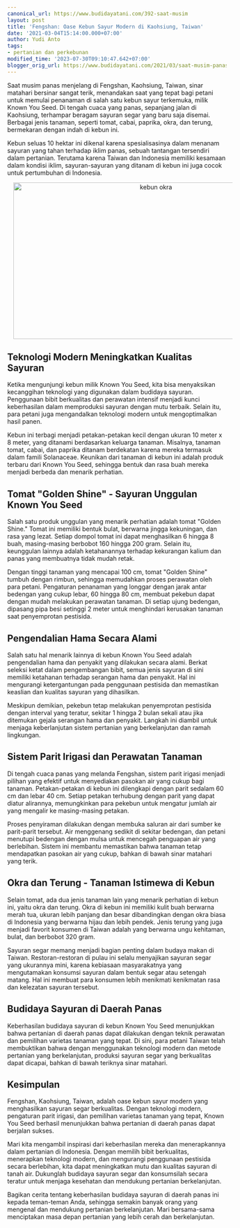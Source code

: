 ```yaml
---
canonical_url: https://www.budidayatani.com/392-saat-musim
layout: post
title: 'Fengshan: Oase Kebun Sayur Modern di Kaohsiung, Taiwan'
date: '2021-03-04T15:14:00.000+07:00'
author: Yudi Anto
tags:
- pertanian dan perkebunan
modified_time: '2023-07-30T09:10:47.642+07:00'
blogger_orig_url: https://www.budidayatani.com/2021/03/saat-musim-panas-hampiri-fengshan.html
---
```


<p>Saat musim panas menjelang di Fengshan, Kaohsiung, Taiwan, sinar matahari bersinar sangat terik, menandakan saat yang tepat bagi petani untuk memulai penanaman di salah satu kebun sayur terkemuka, milik Known You Seed. Di tengah cuaca yang panas, sepanjang jalan di Kaohsiung, terhampar beragam sayuran segar yang baru saja disemai. Berbagai jenis tanaman, seperti tomat, cabai, paprika, okra, dan terung, bermekaran dengan indah di kebun ini.</p><p>Kebun seluas 10 hektar ini dikenal karena spesialisasinya dalam menanam sayuran yang tahan terhadap iklim panas, sebuah tantangan tersendiri dalam pertanian. Terutama karena Taiwan dan Indonesia memiliki kesamaan dalam kondisi iklim, sayuran-sayuran yang ditanam di kebun ini juga cocok untuk pertumbuhan di Indonesia.</p><div class="separator" style="clear: both; text-align: center;"><a href="https://blogger.googleusercontent.com/img/b/R29vZ2xl/AVvXsEiwLT6xPqBHanZIk-ttNKpgASg2eWx7vBb0OYJFBx5-dOwvyXRcfbtkIZFeALQtn15uYzEkWV87qXhBo8ssJJQFQTogyDaOpKWBwF9CwCU1Zc17Cy_10zDPaPm1JPjX3vQHzPQtrY40kp6UA1nRVcf4r2mVdaFEEBRz39eylRUzpZZZU24bCo21SyJyugkR/s2133/kebun.jpg" imageanchor="1" style="margin-left: 1em; margin-right: 1em;"><img alt="kebun okra" border="0" data-original-height="1200" data-original-width="2133" height="360" src="https://blogger.googleusercontent.com/img/b/R29vZ2xl/AVvXsEiwLT6xPqBHanZIk-ttNKpgASg2eWx7vBb0OYJFBx5-dOwvyXRcfbtkIZFeALQtn15uYzEkWV87qXhBo8ssJJQFQTogyDaOpKWBwF9CwCU1Zc17Cy_10zDPaPm1JPjX3vQHzPQtrY40kp6UA1nRVcf4r2mVdaFEEBRz39eylRUzpZZZU24bCo21SyJyugkR/w640-h360/kebun.jpg" width="640" /></a></div><h2>Teknologi Modern Meningkatkan Kualitas Sayuran</h2><p>Ketika mengunjungi kebun milik Known You Seed, kita bisa menyaksikan kecanggihan teknologi yang digunakan dalam budidaya sayuran. Penggunaan bibit berkualitas dan perawatan intensif menjadi kunci keberhasilan dalam memproduksi sayuran dengan mutu terbaik. Selain itu, para petani juga mengandalkan teknologi modern untuk mengoptimalkan hasil panen.</p><p>Kebun ini terbagi menjadi petakan-petakan kecil dengan ukuran 10 meter x 8 meter, yang ditanami berdasarkan keluarga tanaman. Misalnya, tanaman tomat, cabai, dan paprika ditanam berdekatan karena mereka termasuk dalam famili Solanaceae. Keunikan dari tanaman di kebun ini adalah produk terbaru dari Known You Seed, sehingga bentuk dan rasa buah mereka menjadi berbeda dan menarik perhatian.</p><h2>Tomat "Golden Shine" - Sayuran Unggulan Known You Seed</h2><p>Salah satu produk unggulan yang menarik perhatian adalah tomat "Golden Shine." Tomat ini memiliki bentuk bulat, berwarna jingga kekuningan, dan rasa yang lezat. Setiap dompol tomat ini dapat menghasilkan 6 hingga 8 buah, masing-masing berbobot 160 hingga 200 gram. Selain itu, keunggulan lainnya adalah ketahanannya terhadap kekurangan kalium dan panas yang membuatnya tidak mudah retak.</p><p>Dengan tinggi tanaman yang mencapai 100 cm, tomat "Golden Shine" tumbuh dengan rimbun, sehingga memudahkan proses perawatan oleh para petani. Pengaturan penanaman yang longgar dengan jarak antar bedengan yang cukup lebar, 60 hingga 80 cm, membuat pekebun dapat dengan mudah melakukan perawatan tanaman. Di setiap ujung bedengan, dipasang pipa besi setinggi 2 meter untuk menghindari kerusakan tanaman saat penyemprotan pestisida.</p><h2>Pengendalian Hama Secara Alami</h2><p>Salah satu hal menarik lainnya di kebun Known You Seed adalah pengendalian hama dan penyakit yang dilakukan secara alami. Berkat seleksi ketat dalam pengembangan bibit, semua jenis sayuran di sini memiliki ketahanan terhadap serangan hama dan penyakit. Hal ini mengurangi ketergantungan pada penggunaan pestisida dan memastikan keaslian dan kualitas sayuran yang dihasilkan.</p><p>Meskipun demikian, pekebun tetap melakukan penyemprotan pestisida dengan interval yang teratur, sekitar 1 hingga 2 bulan sekali atau jika ditemukan gejala serangan hama dan penyakit. Langkah ini diambil untuk menjaga keberlanjutan sistem pertanian yang berkelanjutan dan ramah lingkungan.</p><h2>Sistem Parit Irigasi dan Perawatan Tanaman</h2><p>Di tengah cuaca panas yang melanda Fengshan, sistem parit irigasi menjadi pilihan yang efektif untuk menyediakan pasokan air yang cukup bagi tanaman. Petakan-petakan di kebun ini dilengkapi dengan parit sedalam 60 cm dan lebar 40 cm. Setiap petakan terhubung dengan parit yang dapat diatur alirannya, memungkinkan para pekebun untuk mengatur jumlah air yang mengalir ke masing-masing petakan.</p><p>Proses penyiraman dilakukan dengan membuka saluran air dari sumber ke parit-parit tersebut. Air menggenang sedikit di sekitar bedengan, dan petani menutupi bedengan dengan mulsa untuk mencegah penguapan air yang berlebihan. Sistem ini membantu memastikan bahwa tanaman tetap mendapatkan pasokan air yang cukup, bahkan di bawah sinar matahari yang terik.</p><h2>Okra dan Terung - Tanaman Istimewa di Kebun</h2><p>Selain tomat, ada dua jenis tanaman lain yang menarik perhatian di kebun ini, yaitu okra dan terung. Okra di kebun ini memiliki kulit buah berwarna merah tua, ukuran lebih panjang dan besar dibandingkan dengan okra biasa di Indonesia yang berwarna hijau dan lebih pendek. Jenis terung yang juga menjadi favorit konsumen di Taiwan adalah yang berwarna ungu kehitaman, bulat, dan berbobot 320 gram.</p><p>Sayuran segar memang menjadi bagian penting dalam budaya makan di Taiwan. Restoran-restoran di pulau ini selalu menyajikan sayuran segar yang ukurannya mini, karena kebiasaan masyarakatnya yang mengutamakan konsumsi sayuran dalam bentuk segar atau setengah matang. Hal ini membuat para konsumen lebih menikmati kenikmatan rasa dan kelezatan sayuran tersebut.</p><h2>Budidaya Sayuran di Daerah Panas</h2><p>Keberhasilan budidaya sayuran di kebun Known You Seed menunjukkan bahwa pertanian di daerah panas dapat dilakukan dengan teknik perawatan dan pemilihan varietas tanaman yang tepat. Di sini, para petani Taiwan telah membuktikan bahwa dengan menggunakan teknologi modern dan metode pertanian yang berkelanjutan, produksi sayuran segar yang berkualitas dapat dicapai, bahkan di bawah teriknya sinar matahari.</p><h2>Kesimpulan</h2><p>Fengshan, Kaohsiung, Taiwan, adalah oase kebun sayur modern yang menghasilkan sayuran segar berkualitas. Dengan teknologi modern, pengaturan parit irigasi, dan pemilihan varietas tanaman yang tepat, Known You Seed berhasil menunjukkan bahwa pertanian di daerah panas dapat berjalan sukses.</p><p>Mari kita mengambil inspirasi dari keberhasilan mereka dan menerapkannya dalam pertanian di Indonesia. Dengan memilih bibit berkualitas, menerapkan teknologi modern, dan mengurangi penggunaan pestisida secara berlebihan, kita dapat meningkatkan mutu dan kualitas sayuran di tanah air. Dukunglah budidaya sayuran segar dan konsumsilah secara teratur untuk menjaga kesehatan dan mendukung pertanian berkelanjutan.</p><p>Bagikan cerita tentang keberhasilan budidaya sayuran di daerah panas ini kepada teman-teman Anda, sehingga semakin banyak orang yang mengenal dan mendukung pertanian berkelanjutan. Mari bersama-sama menciptakan masa depan pertanian yang lebih cerah dan berkelanjutan.</p>